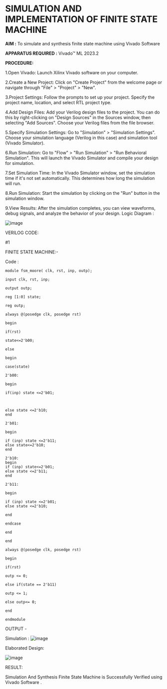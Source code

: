 
# SIMULATION AND IMPLEMENTATION OF FINITE STATE MACHINE

**AIM :** To simulate and synthesis finite state machine using Vivado Software

**APPARATUS REQUIRED :** Vivado™ ML 2023.2

**PROCEDURE:**

1.Open Vivado: Launch Xilinx Vivado software on your computer.

2.Create a New Project: Click on "Create Project" from the welcome page or navigate through "File" > "Project" > "New".

3.Project Settings: Follow the prompts to set up your project. Specify the project name, location, and select RTL project type.

4.Add Design Files: Add your Verilog design files to the project. You can do this by right-clicking on "Design Sources" in the Sources window, then selecting "Add Sources". Choose your Verilog files from the file browser.

5.Specify Simulation Settings: Go to "Simulation" > "Simulation Settings". Choose your simulation language (Verilog in this case) and simulation tool (Vivado Simulator).

6.Run Simulation: Go to "Flow" > "Run Simulation" > "Run Behavioral Simulation". This will launch the Vivado Simulator and compile your design for simulation.

7.Set Simulation Time: In the Vivado Simulator window, set the simulation time if it's not set automatically. This determines how long the simulation will run.

8.Run Simulation: Start the simulation by clicking on the "Run" button in the simulation window.

9.View Results: After the simulation completes, you can view waveforms, debug signals, and analyze the behavior of your design.
Logic Diagram :

![image](https://github.com/navaneethans/VLSI-LAB-EXP-5/assets/6987778/34ec5d63-2b3b-4511-81ef-99f4572d5869)


VERILOG CODE:

#1

FINITE STATE MACHINE:-

Code :
```
module fsm_moore( clk, rst, inp, outp);

input clk, rst, inp;

output outp;

reg [1:0] state;

reg outp;

always @(posedge clk, posedge rst)

begin

if(rst)

state<=2'b00;

else

begin

case(state)

2'b00:

begin

if(inp) state <=2'b01;



else state <=2'b10;
end

2'b01:

begin

if (inp) state <=2'b11;
else state<=2'b10;
end

2'b10:
begin
if (inp) state<=2'b01;
else state <=2'b11;
end

2'b11:

begin

if (inp) state <=2'b01;
else state <=2'b10;

end

endcase

end

end

always @(posedge clk, posedge rst)

begin

if(rst)

outp <= 0;

else if(state == 2'b11)

outp <= 1;

else outp<= 0;

end

endmodule
```

OUTPUT -

Simulation :
![image](https://github.com/Nagarajan2003/VLSI-LAB-EXP-5/assets/164840481/e71e26cb-2b71-4e77-8151-e6218c80e67b)

Elaborated Design:

![image](https://github.com/Nagarajan2003/VLSI-LAB-EXP-5/assets/164840481/83c61df0-b27c-4015-ac08-31c75770883a)

RESULT:

Simulation And Synthesis Finite State Machine is Successfully Verified using Vivado Software .


